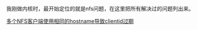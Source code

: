 我刚做内核时，最开始定位的就是nfs问题，在这里把所有解决过的问题列出来。

[多个NFS客户端使用相同的hostname导致clientid过期](https://chenxiaosong.com/courses/nfs/issues/nfs-clients-same-hostname-clientid-expire.html)